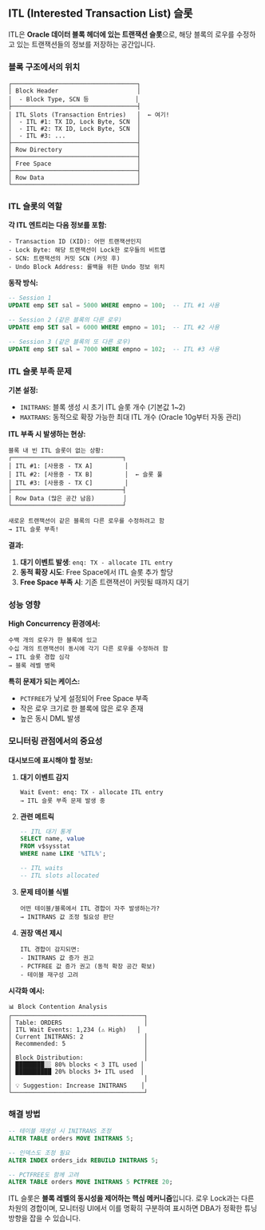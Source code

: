 ## ITL (Interested Transaction List) 슬롯

ITL은 **Oracle 데이터 블록 헤더에 있는 트랜잭션 슬롯**으로, 해당 블록의 로우를 수정하고 있는 트랜잭션들의 정보를 저장하는 공간입니다.

### 블록 구조에서의 위치

```
┌───────────────────────────────────┐
│ Block Header                      │
│  - Block Type, SCN 등             │
├───────────────────────────────────┤
│ ITL Slots (Transaction Entries)   │  ← 여기!
│  - ITL #1: TX ID, Lock Byte, SCN  │
│  - ITL #2: TX ID, Lock Byte, SCN  │
│  - ITL #3: ...                    │
├───────────────────────────────────┤
│ Row Directory                     │
├───────────────────────────────────┤
│ Free Space                        │
├───────────────────────────────────┤
│ Row Data                          │
└───────────────────────────────────┘
```

### ITL 슬롯의 역할

**각 ITL 엔트리는 다음 정보를 포함:**

```
- Transaction ID (XID): 어떤 트랜잭션인지
- Lock Byte: 해당 트랜잭션이 Lock한 로우들의 비트맵
- SCN: 트랜잭션의 커밋 SCN (커밋 후)
- Undo Block Address: 롤백을 위한 Undo 정보 위치
```

**동작 방식:**

```sql
-- Session 1
UPDATE emp SET sal = 5000 WHERE empno = 100;  -- ITL #1 사용

-- Session 2 (같은 블록의 다른 로우)
UPDATE emp SET sal = 6000 WHERE empno = 101;  -- ITL #2 사용

-- Session 3 (같은 블록의 또 다른 로우)
UPDATE emp SET sal = 7000 WHERE empno = 102;  -- ITL #3 사용
```

### ITL 슬롯 부족 문제

**기본 설정:**

- `INITRANS`: 블록 생성 시 초기 ITL 슬롯 개수 (기본값 1~2)
- `MAXTRANS`: 동적으로 확장 가능한 최대 ITL 개수 (Oracle 10g부터 자동 관리)

**ITL 부족 시 발생하는 현상:**

```
블록 내 빈 ITL 슬롯이 없는 상황:
┌───────────────────────────────┐
│ ITL #1: [사용중 - TX A]         │
│ ITL #2: [사용중 - TX B]         │  ← 슬롯 풀
│ ITL #3: [사용중 - TX C]         │
├───────────────────────────────┤
│ Row Data (많은 공간 남음)        │
└───────────────────────────────┘

새로운 트랜잭션이 같은 블록의 다른 로우를 수정하려고 함
→ ITL 슬롯 부족!
```

**결과:**

1. **대기 이벤트 발생**: `enq: TX - allocate ITL entry`
2. **동적 확장 시도**: Free Space에서 ITL 슬롯 추가 할당
3. **Free Space 부족 시**: 기존 트랜잭션이 커밋될 때까지 대기

### 성능 영향

**High Concurrency 환경에서:**

```
수백 개의 로우가 한 블록에 있고
수십 개의 트랜잭션이 동시에 각기 다른 로우를 수정하려 함
→ ITL 슬롯 경합 심각
→ 블록 레벨 병목
```

**특히 문제가 되는 케이스:**

- `PCTFREE`가 낮게 설정되어 Free Space 부족
- 작은 로우 크기로 한 블록에 많은 로우 존재
- 높은 동시 DML 발생

### 모니터링 관점에서의 중요성

**대시보드에 표시해야 할 정보:**

1. **대기 이벤트 감지**
    
    ```
    Wait Event: enq: TX - allocate ITL entry
    → ITL 슬롯 부족 문제 발생 중
    ```
    
2. **관련 메트릭**
    
    ```sql
    -- ITL 대기 통계
    SELECT name, value 
    FROM v$sysstat 
    WHERE name LIKE '%ITL%';
    
    -- ITL waits
    -- ITL slots allocated
    ```
    
3. **문제 테이블 식별**
    
    ```
    어떤 테이블/블록에서 ITL 경합이 자주 발생하는가?
    → INITRANS 값 조정 필요성 판단
    ```
    
4. **권장 액션 제시**
    
    ```
    ITL 경합이 감지되면:
    - INITRANS 값 증가 권고
    - PCTFREE 값 증가 권고 (동적 확장 공간 확보)
    - 테이블 재구성 고려
    ```
    

**시각화 예시:**

```
📊 Block Contention Analysis
┌─────────────────────────────────────┐
│ Table: ORDERS                       │
│ ITL Wait Events: 1,234 (⚠️ High)   │
│ Current INITRANS: 2                 │
│ Recommended: 5                      │
│                                     │
│ Block Distribution:                 │
│ ████████░░ 80% blocks < 3 ITL used │
│ ██████████ 20% blocks 3+ ITL used  │
│                                     │
│ 💡 Suggestion: Increase INITRANS    │
└─────────────────────────────────────┘
```

### 해결 방법

```sql
-- 테이블 재생성 시 INITRANS 조정
ALTER TABLE orders MOVE INITRANS 5;

-- 인덱스도 조정 필요
ALTER INDEX orders_idx REBUILD INITRANS 5;

-- PCTFREE도 함께 고려
ALTER TABLE orders MOVE INITRANS 5 PCTFREE 20;
```

ITL 슬롯은 **블록 레벨의 동시성을 제어하는 핵심 메커니즘**입니다. 로우 Lock과는 다른 차원의 경합이며, 모니터링 UI에서 이를 명확히 구분하여 표시하면 DBA가 정확한 튜닝 방향을 잡을 수 있습니다.